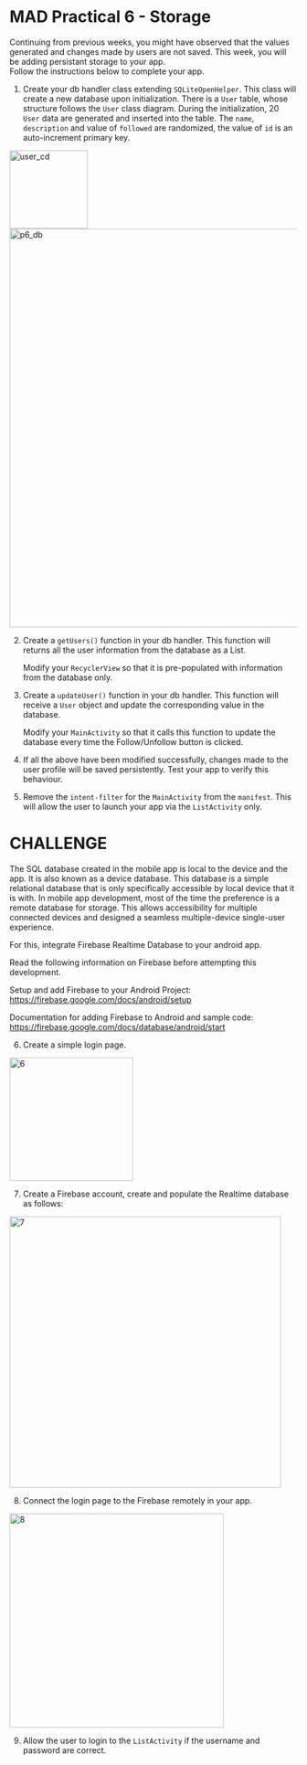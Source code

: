 # MAD Practical 6 - Storage
Continuing from previous weeks, you might have observed that the values generated and changes made by users are not saved. This week, you will be adding persistant storage to your app. <br/>
Follow the instructions below to complete your app.

1. Create your db handler class extending `SQLiteOpenHelper`. This class will create a new database upon initialization. There is a `User` table, whose structure follows the `User` class diagram. During the initialization, 20 `User` data are generated and inserted into the table. The `name`, `description` and value of `followed` are randomized, the value of `id` is an auto-increment primary key.

<img width="137" alt="user_cd" src="https://user-images.githubusercontent.com/31364147/114372223-e21dff00-9bb3-11eb-80fe-28d712cbc170.png">
<img width="698" alt="p6_db" src="https://user-images.githubusercontent.com/31364147/114372212-e0543b80-9bb3-11eb-9dec-092610bb346d.PNG">

2.	Create a `getUsers()` function in your db handler. This function will returns all the user information from the database as a List. 

    Modify your `RecyclerView` so that it is pre-populated with information from the database only.

3.	Create a `updateUser()` function in your db handler. This function will receive a `User` object and update the corresponding value in the database.

    Modify your `MainActivity` so that it calls this function to update the database every time the Follow/Unfollow button is clicked.

4.	If all the above have been modified successfully, changes made to the user profile will be saved persistently. Test your app to verify this behaviour.

5.	Remove the `intent-filter` for the `MainActivity` from the `manifest`. This will allow the user to launch your app via the `ListActivity` only.

# CHALLENGE
The SQL database created in the mobile app is local to the device and the app. It is
also known as a device database. This database is a simple relational database
that is only specifically accessible by local device that it is with. In mobile
app development, most of the time the preference is a remote database for
storage. This allows accessibility for multiple connected devices and 
designed a seamless multiple-device single-user experience. 

For this, integrate Firebase Realtime Database to your android app.

Read the following information on Firebase before attempting this development.

Setup and add Firebase to your Android Project:
https://firebase.google.com/docs/android/setup

Documentation for adding Firebase to Android and sample code:
https://firebase.google.com/docs/database/android/start

6. Create a simple login page. 
<img width="216px" alt="6" src="https://user-images.githubusercontent.com/31364147/169678737-4d661e89-7b61-4f6c-aca6-54a98a2cb118.png">

7. Create a Firebase account, create and populate the Realtime database as follows:
<img width="475" alt="7" src="https://user-images.githubusercontent.com/31364147/169678741-47226a23-9d47-4e4a-84c7-38d1fe6b5fdd.png">

8. Connect the login page to the Firebase remotely in your app.
<img width="375" alt="8" src="https://user-images.githubusercontent.com/31364147/169678747-c46abc55-7bbc-4aaa-87f1-4c13939de0ae.PNG">

9. Allow the user to login to the `ListActivity` if the username and password are correct.
